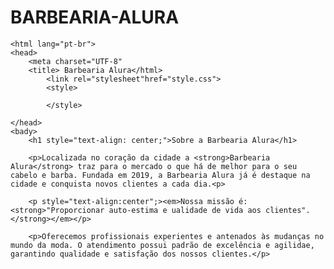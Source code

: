 # BARBEARIA-ALURA
<!DOCTAYPE.html>
	<html lang="pt-br">
	<head>
		<meta charset="UTF-8"
		<title> Barbearia Alura</html>
			<link rel="stylesheet"href="style.css">
			<style>
				
			</style>

	</head>
	<bady>	
		<h1 style="text-align: center;">Sobre a Barbearia Alura</h1>
		
		<p>Localizada no coração da cidade a <strong>Barbearia Alura</strong> traz para o mercado o que há de melhor para o seu cabelo e barba. Fundada em 2019, a Barbearia Alura já é destaque na cidade e conquista novos clientes a cada dia.<p>
		
		<p style="text-align:center";><em>Nossa missão é: <strong>"Proporcionar auto-estima e ualidade de vida aos clientes".</strong></em></p>

		<p>Oferecemos profissionais experientes e antenados às mudanças no mundo da moda. O atendimento possui padrão de excelência e agilidae, garantindo qualidade e satisfação dos nossos clientes.</p>
</bady>
</html>
